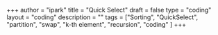 +++
author = "ipark"
title = "Quick Select"
draft =  false
type = "coding"
layout = "coding"
description = ""
tags = ["Sorting", "QuickSelect", "partition", "swap", "k-th element", "recursion", "coding"
]
+++
<script src="https://gist.github.com/ipark-CS/ccee65c880b2070624e0125f86ddd645.js"></script>
